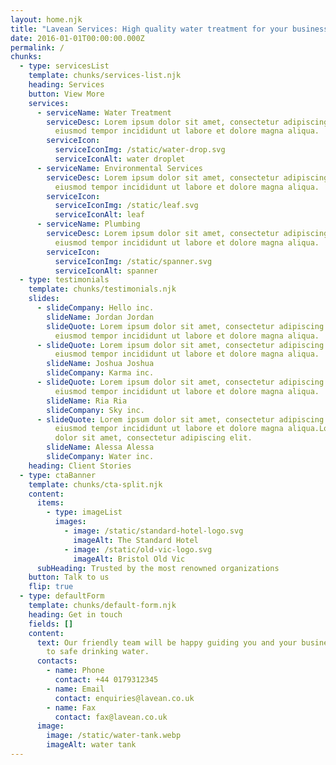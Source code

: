 ```yaml
---
layout: home.njk
title: "Lavean Services: High quality water treatment for your business."
date: 2016-01-01T00:00:00.000Z
permalink: /
chunks:
  - type: servicesList
    template: chunks/services-list.njk
    heading: Services
    button: View More
    services:
      - serviceName: Water Treatment
        serviceDesc: Lorem ipsum dolor sit amet, consectetur adipiscing elit, sed do
          eiusmod tempor incididunt ut labore et dolore magna aliqua.
        serviceIcon:
          serviceIconImg: /static/water-drop.svg
          serviceIconAlt: water droplet
      - serviceName: Environmental Services
        serviceDesc: Lorem ipsum dolor sit amet, consectetur adipiscing elit, sed do
          eiusmod tempor incididunt ut labore et dolore magna aliqua.
        serviceIcon:
          serviceIconImg: /static/leaf.svg
          serviceIconAlt: leaf
      - serviceName: Plumbing
        serviceDesc: Lorem ipsum dolor sit amet, consectetur adipiscing elit, sed do
          eiusmod tempor incididunt ut labore et dolore magna aliqua.
        serviceIcon:
          serviceIconImg: /static/spanner.svg
          serviceIconAlt: spanner
  - type: testimonials
    template: chunks/testimonials.njk
    slides:
      - slideCompany: Hello inc.
        slideName: Jordan Jordan
        slideQuote: Lorem ipsum dolor sit amet, consectetur adipiscing elit, sed do
          eiusmod tempor incididunt ut labore et dolore magna aliqua.
      - slideQuote: Lorem ipsum dolor sit amet, consectetur adipiscing elit, sed do
          eiusmod tempor incididunt ut labore et dolore magna aliqua.
        slideName: Joshua Joshua
        slideCompany: Karma inc.
      - slideQuote: Lorem ipsum dolor sit amet, consectetur adipiscing elit, sed do
          eiusmod tempor incididunt ut labore et dolore magna aliqua.
        slideName: Ria Ria
        slideCompany: Sky inc.
      - slideQuote: Lorem ipsum dolor sit amet, consectetur adipiscing elit, sed do
          eiusmod tempor incididunt ut labore et dolore magna aliqua.Lorem ipsum
          dolor sit amet, consectetur adipiscing elit.
        slideName: Alessa Alessa
        slideCompany: Water inc.
    heading: Client Stories
  - type: ctaBanner
    template: chunks/cta-split.njk
    content:
      items:
        - type: imageList
          images:
            - image: /static/standard-hotel-logo.svg
              imageAlt: The Standard Hotel
            - image: /static/old-vic-logo.svg
              imageAlt: Bristol Old Vic
      subHeading: Trusted by the most renowned organizations
    button: Talk to us
    flip: true
  - type: defaultForm
    template: chunks/default-form.njk
    heading: Get in touch
    fields: []
    content:
      text: Our friendly team will be happy guiding you and your business on the way
        to safe drinking water.
      contacts:
        - name: Phone
          contact: +44 0179312345
        - name: Email
          contact: enquiries@lavean.co.uk
        - name: Fax
          contact: fax@lavean.co.uk
      image:
        image: /static/water-tank.webp
        imageAlt: water tank
---
```

